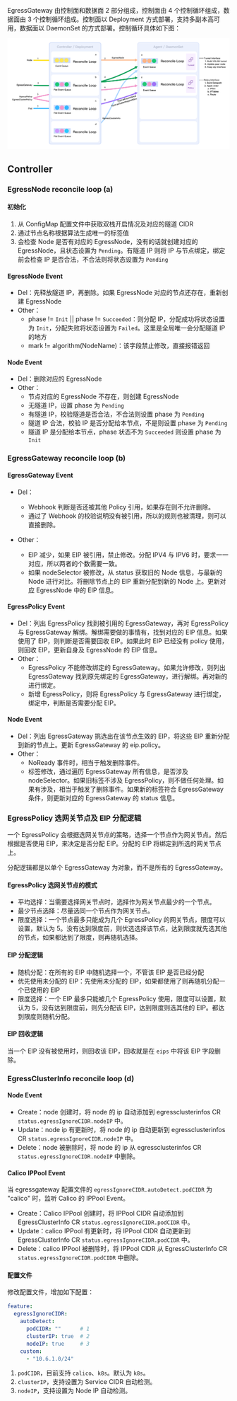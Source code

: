 EgressGateway 由控制面和数据面 2 部分组成，控制面由 4 个控制循环组成，数据面由 3 个控制循环组成。控制面以 Deployment 方式部署，支持多副本高可用，数据面以 DaemonSet 的方式部署。控制循环具体如下图：

![arch](../proposal/03-egress-ip/arch.png)


## Controller

### EgressNode reconcile loop (a) 

#### 初始化

1. 从 ConfigMap 配置文件中获取双栈开启情况及对应的隧道 CIDR
2. 通过节点名称根据算法生成唯一的标签值
3. 会检查 Node 是否有对应的 EgressNode，没有的话就创建对应的 EgressNode，且状态设置为 `Pending`。有隧道 IP 则将 IP 与节点绑定，绑定前会检查 IP 是否合法，不合法则将状态设置为 `Pending`

#### EgressNode Event

- Del：先释放隧道 IP，再删除。如果 EgressNode 对应的节点还存在，重新创建 EgressNode
- Other：
  - phase != `Init` || phase != `Succeeded`：则分配 IP，分配成功将状态设置为 `Init`，分配失败将状态设置为 `Failed`。这里是全局唯一会分配隧道 IP 的地方
  - mark != algorithm(NodeName)：该字段禁止修改，直接报错返回

#### Node Event

- Del：删除对应的 EgressNode
- Other：
  - 节点对应的 EgressNode 不存在，则创建 EgressNode
  - 无隧道 IP，设置 phase 为 `Pending`
  - 有隧道 IP，校验隧道是否合法，不合法则设置 phase 为 `Pending`
  - 隧道 IP 合法，校验 IP 是否分配给本节点，不是则设置 phase 为 `Pending`
  - 隧道 IP 是分配给本节点，phase 状态不为 `Succeeded` 则设置 phase 为 `Init`

### EgressGateway reconcile loop (b)

#### EgressGateway Event

- Del：
  * Webhook 判断是否还被其他 Policy 引用，如果存在则不允许删除。
  * 通过了 Webhook 的校验说明没有被引用，所以的规则也被清理，则可以直接删除。

- Other：
  * EIP 减少，如果 EIP 被引用，禁止修改。分配 IPV4 与 IPV6 时，要求一一对应，所以两者的个数需要一致。
  * 如果 nodeSelector 被修改，从 status 获取旧的 Node 信息，与最新的 Node 进行对比。将删除节点上的 EIP 重新分配到新的 Node 上。更新对应 EgressNode 中的 EIP 信息。

#### EgressPolicy Event

- Del：列出 EgressPolicy 找到被引用的 EgressGateway，再对 EgressPolicy 与 EgressGateway 解绑。解绑需要做的事情有，找到对应的 EIP 信息。如果使用了 EIP，则判断是否需要回收 EIP。如果此时 EIP 已经没有 policy 使用，则回收 EIP，更新自身及 EgressNode 的 EIP 信息。
- Other：
  * EgressPolicy 不能修改绑定的 EgressGateway。如果允许修改，则列出 EgressGateway 找到原先绑定的 EgressGateway，进行解绑。再对新的进行绑定。
  * 新增 EgressPolicy，则将 EgressPolicy 与 EgressGateway 进行绑定，绑定中，判断是否需要分配 EIP。

#### Node Event

- Del：列出 EgressGateway 挑选出在该节点生效的 EIP，将这些 EIP 重新分配到新的节点上。更新 EgressGateway 的 eip.policy。
- Other：
  * NoReady 事件时，相当于触发删除事件。
  * 标签修改，通过遍历 EgressGateway 所有信息，是否涉及 nodeSelector。如果旧标签不涉及 EgressPolicy，则不做任何处理。如果有涉及，相当于触发了删除事件。如果新的标签符合 EgressGateway 条件，则更新对应的 EgressGateway 的 status 信息。

### EgressPolicy 选网关节点及 EIP 分配逻辑

一个 EgressPolicy 会根据选网关节点的策略，选择一个节点作为网关节点。然后根据是否使用 EIP，来决定是否分配 EIP。分配的 EIP 将绑定到所选的网关节点上。

分配逻辑都是以单个 EgressGateway 为对象，而不是所有的 EgressGateway。

#### EgressPolicy 选网关节点的模式

- 平均选择：当需要选择网关节点时，选择作为网关节点最少的一个节点。
- 最少节点选择：尽量选同一个节点作为网关节点。
- 限度选择：一个节点最多只能成为几个 EgressPolicy 的网关节点，限度可以设置，默认为 5。没有达到限度前，则优选选择该节点，达到限度就先选其他的节点，如果都达到了限度，则再随机选择。


#### EIP 分配逻辑

- 随机分配：在所有的 EIP 中随机选择一个，不管该 EIP 是否已经分配
- 优先使用未分配的 EIP：先使用未分配的 EIP，如果都使用了则再随机分配一个已使用的 EIP
- 限度选择：一个 EIP 最多只能被几个 EgressPolicy 使用，限度可以设置，默认为 5，没有达到限度前，则先分配该 EIP，达到限度则选其他的 EIP。都达到限度则随机分配。


#### EIP 回收逻辑

当一个 EIP 没有被使用时，则回收该 EIP，回收就是在 `eips` 中将该 EIP 字段删除。


### EgressClusterInfo reconcile loop (d)

#### Node Event

- Create：node 创建时，将 node 的 ip 自动添加到 egressclusterinfos CR `status.egressIgnoreCIDR.nodeIP` 中。
- Update：node ip 有更新时，将 node 的 ip 自动更新到 egressclusterinfos CR `status.egressIgnoreCIDR.nodeIP` 中。
- Delete：node 被删除时，将 node 的 ip 从 egressclusterinfos CR `status.egressIgnoreCIDR.nodeIP` 中删除。

#### Calico IPPool Event

当 egressgateway 配置文件的 `egressIgnoreCIDR.autoDetect.podCIDR` 为 "calico" 时，监听 Calico 的 IPPool Event。
- Create：Calico IPPool 创建时，将 IPPool CIDR 自动添加到 EgressClusterInfo CR `status.egressIgnoreCIDR.podCIDR` 中。
- Update：calico IPPool 有更新时，将 IPPool CIDR 自动更新到 EgressClusterInfo CR `status.egressIgnoreCIDR.podCIDR` 中。
- Delete：calico IPPool 被删除时，将 IPPool CIDR 从 EgressClusterInfo CR `status.egressIgnoreCIDR.podCIDR` 中删除。

#### 配置文件

修改配置文件，增加如下配置：

```yaml
feature:
  egressIgnoreCIDR:
    autoDetect:
      podCIDR: ""      # 1
      clusterIP: true  # 2
      nodeIP: true     # 3
    custom:
      - "10.6.1.0/24"
```

1. `podCIDR`，目前支持 `calico`、`k8s`。默认为 `k8s`。
2. `clusterIP`，支持设置为 Service CIDR 自动检测。
3. `nodeIP`，支持设置为 Node IP 自动检测。